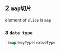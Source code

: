 ## 2 `map切片` 
element of `slice` is `map` 

### 3  `data type` 
```go
[]map[keyType]valueType
```


